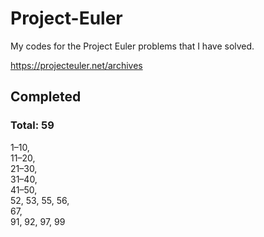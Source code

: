 # Project-Euler

My codes for the Project Euler problems that I have solved.

https://projecteuler.net/archives


## Completed
### Total: 59
1–10,  
11–20,  
21–30,  
31–40,  
41–50,  
52, 53, 55, 56,  
67,  
91, 92, 97, 99
